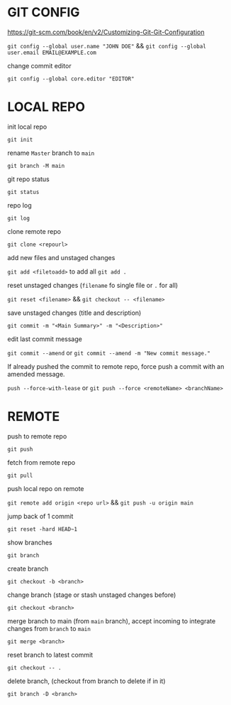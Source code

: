 # GIT CONFIG

https://git-scm.com/book/en/v2/Customizing-Git-Git-Configuration

`git config --global user.name "JOHN DOE"` && `git config --global user.email EMAIL@EXAMPLE.com`

change commit editor

`git config --global core.editor "EDITOR"`

# LOCAL REPO

init local repo

`git init`

rename `Master` branch to `main`

`git branch -M main`

git repo status

`git status`

repo log

`git log`

clone remote repo

`git clone <repourl>`

add new files and unstaged changes

`git add <filetoadd>` to add all `git add .`

reset unstaged changes (`filename` fo single file or `.` for all)

`git reset <filename>` && `git checkout -- <filename>`

save unstaged changes (title and description)

`git commit -m "<Main Summary>" -m "<Description>"`

edit last commit message

`git commit --amend` or `git commit --amend -m "New commit message."`

If already pushed the commit to remote repo,
force push a commit with an amended message.

`push --force-with-lease` or  `git push --force <remoteName> <branchName>`

# REMOTE

push to remote repo

`git push`

fetch from remote repo

`git pull`

push local repo on remote

`git remote add origin <repo url>` && `git push -u origin main`

jump back of 1 commit

`git reset -hard HEAD~1`

show branches

`git branch`

create branch

`git checkout -b <branch>`

change branch (stage or stash unstaged changes before)

`git checkout <branch>`

merge branch to main (from `main` branch), accept incoming to integrate changes from `branch` to `main`

`git merge <branch>`

reset branch to latest commit

`git checkout -- .`

delete branch, (checkout from branch to delete if in it)

`git branch -D <branch>`

